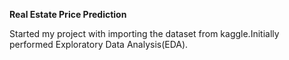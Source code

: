 **Real Estate Price Prediction**

Started my project with importing the dataset from kaggle.Initially performed Exploratory Data Analysis(EDA).
